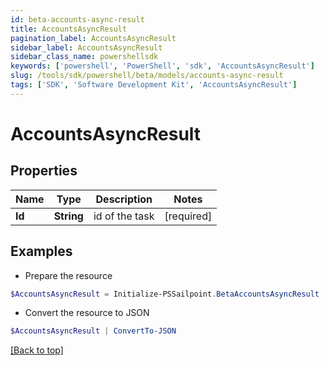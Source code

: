```yaml
---
id: beta-accounts-async-result
title: AccountsAsyncResult
pagination_label: AccountsAsyncResult
sidebar_label: AccountsAsyncResult
sidebar_class_name: powershellsdk
keywords: ['powershell', 'PowerShell', 'sdk', 'AccountsAsyncResult'] 
slug: /tools/sdk/powershell/beta/models/accounts-async-result
tags: ['SDK', 'Software Development Kit', 'AccountsAsyncResult']
---
```



# AccountsAsyncResult

## Properties

Name | Type | Description | Notes
------------ | ------------- | ------------- | -------------
**Id** |  **String** | id of the task | [required]

## Examples

- Prepare the resource
```powershell
$AccountsAsyncResult = Initialize-PSSailpoint.BetaAccountsAsyncResult  -Id 2c91808474683da6017468693c260195
```

- Convert the resource to JSON
```powershell
$AccountsAsyncResult | ConvertTo-JSON
```


[[Back to top]](#) 

